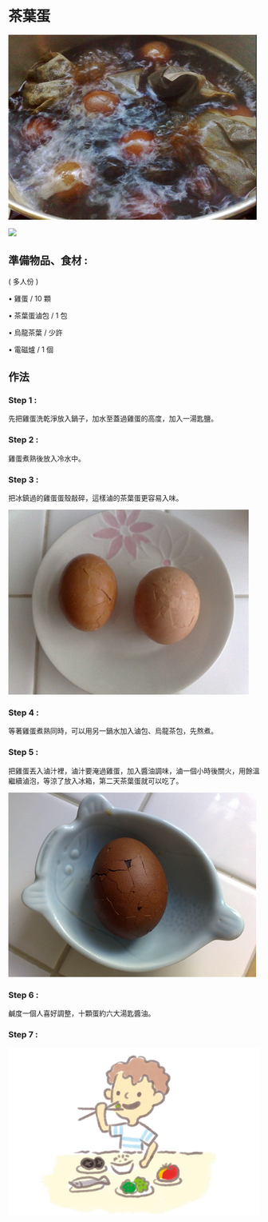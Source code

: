 # 茶葉蛋

![](.gitbook/assets/05.PNG)

![](file:///C:/Users/USER/AppData/Local/Temp/msohtmlclip1/01/clip_image002.jpg)

## 準備物品、食材 :

\( 多人份 \)

• 雞蛋 / 10 顆

• 茶葉蛋滷包 / 1 包

• 烏龍茶葉 / 少許

• 電磁爐 / 1 個

## **作法**

### Step 1 :

先把雞蛋洗乾淨放入鍋子，加水至蓋過雞蛋的高度，加入一湯匙鹽。

### Step 2 :

雞蛋煮熟後放入冷水中。

### Step 3 :

把冰鎮過的雞蛋蛋殼敲碎，這樣滷的茶葉蛋更容易入味。

![](.gitbook/assets/556%20%281%29.PNG)

### Step 4 :

等著雞蛋煮熟同時，可以用另一鍋水加入滷包、烏龍茶包，先熬煮。

### Step 5 :

把雞蛋丟入滷汁裡，滷汁要淹過雞蛋，加入醬油調味，滷一個小時後關火，用餘溫繼續滷泡，等涼了放入冰箱，第二天茶葉蛋就可以吃了。

![](.gitbook/assets/123.PNG)

### Step 6 :

鹹度一個人喜好調整，十顆蛋約六大湯匙醬油。

###  Step 7 :

![](.gitbook/assets/eat.jpg)

